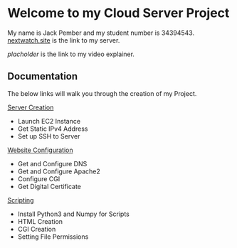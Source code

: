 # Welcome to my Cloud Server Project #

My name is Jack Pember and my student number is 34394543.
[nextwatch.site](https://nextwatch.site/) is the link to my server.

*placholder* is the link to my video explainer.

## Documentation ##

The below links will walk you through the creation of my Project.

[Server Creation](/Documentation/ServerCreation.md)
* Launch EC2 Instance
* Get Static IPv4 Address
* Set up SSH to Server

[Website Configuration](/Documentation/WebsiteConfiguration.md)
* Get and Configure DNS
* Get and Configure Apache2
* Configure CGI
* Get Digital Certificate

[Scripting](/Documentation/Scripting.md)
* Install Python3 and Numpy for Scripts
* HTML Creation
* CGI Creation
* Setting File Permissions
